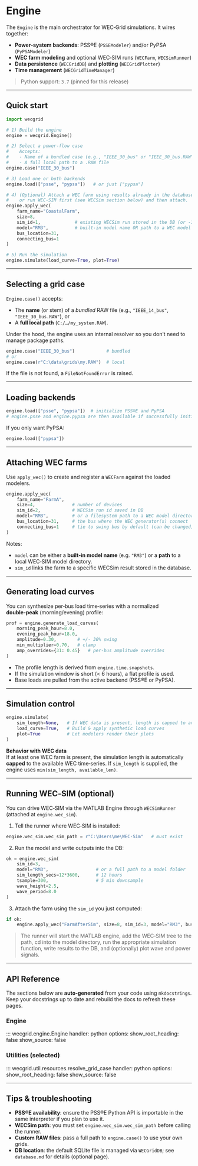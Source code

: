# Engine

The `Engine` is the main orchestrator for WEC‑Grid simulations. It wires together:
- **Power-system backends**: PSS®E (`PSSEModeler`) and/or PyPSA (`PyPSAModeler`)
- **WEC farm modeling** and optional WEC‑SIM runs (`WECFarm`, `WECSimRunner`)
- **Data persistence** (`WECGridDB`) and **plotting** (`WECGridPlotter`)
- **Time management** (`WECGridTimeManager`)

> Python support: `3.7` (pinned for this release)

---

## Quick start

```python
import wecgrid

# 1) Build the engine
engine = wecgrid.Engine()

# 2) Select a power-flow case
#    Accepts:
#    - Name of a bundled case (e.g., "IEEE_30_bus" or "IEEE_30_bus.RAW")
#    - A full local path to a .RAW file
engine.case("IEEE_30_bus")

# 3) Load one or both backends
engine.load(["psse", "pypsa"])   # or just ["pypsa"]

# 4) (Optional) Attach a WEC farm using results already in the database (sim_id),
#    or run WEC‑SIM first (see WECSim section below) and then attach.
engine.apply_wec(
    farm_name="CoastalFarm",
    size=8,
    sim_id=1,             # existing WECSim run stored in the DB (or -1 if none yet)
    model="RM3",          # built-in model name OR path to a WEC model folder
    bus_location=31,
    connecting_bus=1
)

# 5) Run the simulation
engine.simulate(load_curve=True, plot=True)
```

---

## Selecting a grid case

`Engine.case()` accepts:
- The **name** (or stem) of a *bundled* RAW file (e.g., `"IEEE_14_bus"`, `"IEEE_30_bus.RAW"`), or
- A **full local path** (`C:/…/my_system.RAW`).

Under the hood, the engine uses an internal resolver so you don’t need to manage package paths.

```python
engine.case("IEEE_30_bus")            # bundled
# or
engine.case(r"C:\data\grids\my.RAW")  # local
```

If the file is not found, a `FileNotFoundError` is raised.

---

## Loading backends

```python
engine.load(["psse", "pypsa"])  # initialize PSS®E and PyPSA
# engine.psse and engine.pypsa are then available if successfully initialized
```

If you only want PyPSA:
```python
engine.load(["pypsa"])
```

---

## Attaching WEC farms

Use `apply_wec()` to create and register a `WECFarm` against the loaded modelers.

```python
engine.apply_wec(
    farm_name="FarmA",
    size=4,              # number of devices
    sim_id=2,            # WECSim run id saved in DB
    model="RM3",         # or a filesystem path to a WEC model directory
    bus_location=31,     # the bus where the WEC generator(s) connect
    connecting_bus=1     # tie to swing bus by default (can be changed)
)
```

Notes:
- `model` can be either a **built-in model name** (e.g. `"RM3"`) or a **path** to a local WEC‑SIM model directory.
- `sim_id` links the farm to a specific WECSim result stored in the database.

---

## Generating load curves

You can synthesize per‑bus load time‑series with a normalized **double‑peak** (morning/evening) profile:

```python
prof = engine.generate_load_curves(
    morning_peak_hour=8.0,
    evening_peak_hour=18.0,
    amplitude=0.30,        # +/- 30% swing
    min_multiplier=0.70,   # clamp
    amp_overrides={31: 0.45}   # per‑bus amplitude overrides
)
```

- The profile length is derived from `engine.time.snapshots`.
- If the simulation window is short (< 6 hours), a flat profile is used.
- Base loads are pulled from the active backend (PSS®E or PyPSA).

---

## Simulation control

```python
engine.simulate(
    sim_length=None,   # If WEC data is present, length is capped to available WEC data
    load_curve=True,   # Build & apply synthetic load curves
    plot=True          # Let modelers render their plots
)
```

**Behavior with WEC data**  
If at least one WEC farm is present, the simulation length is automatically **capped** to the available WEC time‑series. If `sim_length` is supplied, the engine uses `min(sim_length, available_len)`.

---

## Running WEC‑SIM (optional)

You can drive WEC‑SIM via the MATLAB Engine through `WECSimRunner` (attached at `engine.wec_sim`).

1) Tell the runner where WEC‑SIM is installed:
```python
engine.wec_sim.wec_sim_path = r"C:\Users\me\WEC-Sim"   # must exist
```

2) Run the model and write outputs into the DB:
```python
ok = engine.wec_sim(
    sim_id=3,
    model="RM3",                  # or a full path to a model folder
    sim_length_secs=12*3600,      # 12 hours
    tsample=300,                  # 5 min downsample
    wave_height=2.5,
    wave_period=8.0
)
```

3) Attach the farm using the `sim_id` you just computed:
```python
if ok:
    engine.apply_wec("FarmAfterSim", size=8, sim_id=3, model="RM3", bus_location=31, connecting_bus=1)
```

> The runner will start the MATLAB engine, add the WEC‑SIM tree to the path, cd into the model directory, run the appropriate simulation function, write results to the DB, and (optionally) plot wave and power signals.

---

## API Reference

The sections below are **auto‑generated** from your code using `mkdocstrings`.  
Keep your docstrings up to date and rebuild the docs to refresh these pages.

### Engine

::: wecgrid.engine.Engine
    handler: python
    options:
      show_root_heading: false
      show_source: false

### Utilities (selected)

::: wecgrid.util.resources.resolve_grid_case
    handler: python
    options:
      show_root_heading: false
      show_source: false

---

## Tips & troubleshooting

- **PSS®E availability**: ensure the PSS®E Python API is importable in the same interpreter if you plan to use it.
- **WECSim path**: you must set `engine.wec_sim.wec_sim_path` before calling the runner.
- **Custom RAW files**: pass a full path to `engine.case()` to use your own grids.
- **DB location**: the default SQLite file is managed via `WECGridDB`; see `database.md` for details (optional page).
